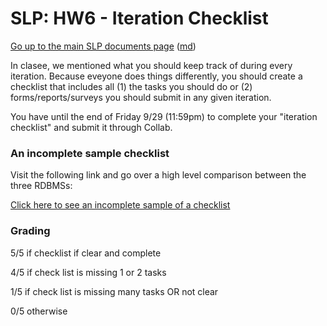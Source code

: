 SLP: HW6 - Iteration Checklist
=======================

[Go up to the main SLP documents page](index.html) ([md](index.md))

In clasee, we mentioned what you should keep track of during every iteration. Because eveyone does things differently, you should create a checklist that includes all (1) the tasks you should do or (2) forms/reports/surveys you should submit in any given iteration.

You have until the end of Friday 9/29 (11:59pm) to complete your "iteration checklist" and submit it through Collab.

### An incomplete sample checklist ###

Visit the following link and go over a high level comparison between the three RDBMSs:

[Click here to see an incomplete sample of a checklist](http://www.cs.virginia.edu/ibrahim/shared/CS4970IterationChecklist.pdf)

### Grading ###

5/5 if checklist if clear and complete

4/5 if check list is missing 1 or 2 tasks

1/5 if check list is missing many tasks OR not clear

0/5 otherwise